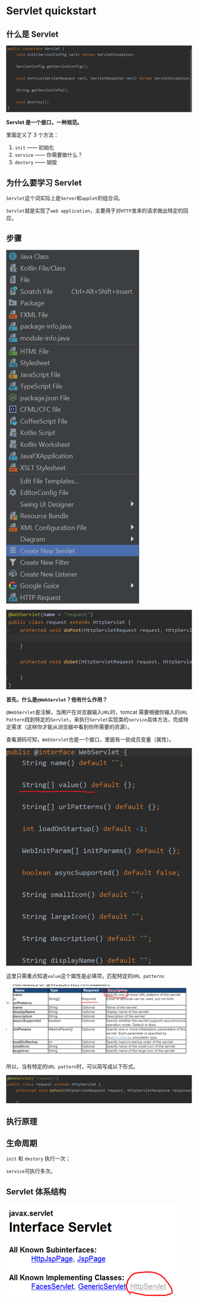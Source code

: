 # Servlet quickstart

## 什么是 Servlet

![image-20200415201203986](image-20200415201203986.png)

**Servlet 是一个接口，一种规范。**

里面定义了 3 个方法：

1. `init` —— 初始化
2. `service` —— 你需要做什么？
3. `destory` —— 销毁

## 为什么要学习 Servlet

`Servlet`这个词实际上是`Server`和`applet`的组合词。

`Servlet`就是实现了`web application`，主要用于对`HTTP`发来的请求做出特定的回应。

## 步骤

![image-20200415224328820](image-20200415224328820.png)



![image-20200415224432703](image-20200415224432703.png)



**首先，什么是`@WebServlet`？他有什么作用？**

`@WebServlet`是注解，当用户在浏览器输入`URL`时，tomcat 需要根据你输入的`URL Pattern`找到特定的`Servlet`，来执行`Servlet`实现类的`service`具体方法，完成特定需求（这样你才能从浏览器中看到你所需要的资源）。

查看源码可知，`WebServlet`也是一个接口，里面有一些成员变量（属性）。



![image-20200415225957425](image-20200415225957425.png)

这里只需重点知道`value`这个属性是必填项，匹配特定的`URL patterns`

![image-20200415230128370](image-20200415230128370.png)



所以，当有特定的`URL pattern`时，可以简写成以下形式。

![image-20200416092312459](image-20200416092312459.png)



## 执行原理





## 生命周期

`init` 和 `destory` 执行一次；

`service`可执行多次。

## Servlet 体系结构

![image-20200416092030560](image-20200416092030560.png)